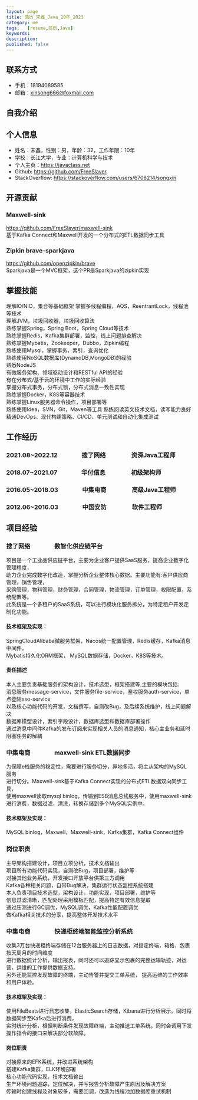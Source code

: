 ```yaml
---
layout: page
title: 简历_宋鑫_Java_10年_2023
category: me
tags:   [resume,简历,Java]
keywords:
description: 
published: false
---
```


## 联系方式
- 手机：18194089585  
- 邮箱：xinsong666@foxmail.com  
## 自我介绍

## 个人信息
- 姓名：宋鑫，性别：男，年龄：32，工作年限：10年  
- 学校：长江大学，专业：计算机科学与技术  
- 个人主页：https://javaclass.net  
- Github: https://github.com/FreeSlaver  
- StackOverflow: https://stackoverflow.com/users/6708214/songxin

## 开源贡献
### Maxwell-sink
https://github.com/FreeSlaver/maxwell-sink  
基于Kafka Connect和Maxwell开发的一个分布式的ETL数据同步工具
### Zipkin brave-sparkjava
https://github.com/openzipkin/brave  
Sparkjava是一个MVC框架，这个PR是Sparkjava的zipkin实现

## 掌握技能

理解IO/NIO，集合等基础框架 
掌握多线程编程，AQS，ReentrantLock，线程池等技术  
理解JVM，垃圾回收器，垃圾回收算法  
熟练掌握Spring，Spring Boot，Spring Cloud等技术  
熟练掌握Redis，Kafka集群部署，监控，线上问题排查解决  
熟练掌握Mybatis，Zookeeper，Dubbo，Zipkin编程  
熟练使用Mysql，掌握事务，索引，查询优化  
熟练使用NoSQL数据库(DynamoDB,MongoDB)的经验  
熟悉NodeJS  
有微服务架构、领域驱动设计和RESTful API的经验  
有在分布式/基于云的环境中工作的实际经验  
掌握分布式事务，分布式锁，分布式消息一致性实现  
熟练掌握Docker，K8S等容器技术  
熟练掌握Linux服务器命令操作，项目部署等  
熟练使用Idea，SVN，Git，Maven等工具 
熟练阅读英文技术文档，读写能力良好  
精通DevOps、现代构建策略、CI/CD、单元测试和自动化集成测试

## 工作经历
### 2021.08~2022.12　　　　搜了网络    　　　　资深Java工程师    
### 2018.07~2021.07　　　　华付信息    　　　　初级架构师   
### 2016.05~2018.03　　　　中集电商    　　　　高级Java工程师   
### 2012.06~2016.03　　　　中国安防    　　　　软件工程师      

## 项目经验
### 搜了网络　　　　数智化供应链平台
项目是一个工业品供应链平台，主要为企业客户提供SaaS服务，提高企业数字化管理程度，  
助力企业完成数字化改造，掌握分析企业整体核心数据。主要功能有:客户供应商管理，销售管理，  
采购管理，物料管理，财务管理，合同管理，物流管理，订单管理，权限配置，系统配置等。     
此系统是一个多租户的SaaS系统，可以进行模块化服务拆分，为特定租户开发定制化功能。  

#### 技术框架及实现：
SpringCloudAlibaba微服务框架，Nacos统一配置管理，Redis缓存，Kafka消息中间件，  
Mybatis持久化ORM框架， MySQL数据存储，Docker，K8S等技术。    
#### 责任描述
本人主要负责基础服务的架构设计，技术选型，框架搭建等,主要的模块包括:  
消息服务message-service，文件服务file-service，鉴权服务auth-service，单点登陆sso-service  
以及核心功能代码的开发，文档撰写，自测改Bug，及后续系统维护，线上问题解决  
数据库模型设计，索引字段设计，数据库选型和数据库部署操作  
通过消息中间件Kafka的发布订阅来实现相关人员的消息通知，核心主业务和延时阻塞任务的解耦  


### 中集电商　　　　maxwell-sink ETL数据同步	
为保障e栈服务的稳定性，需要进行服务切分，异地多活，将主从架构的MySQL服务  
进行切分。Maxwell-sink基于Kafka Connect实现的分布式ETL数据双向同步工具，  
使用maxwell读取mysql binlog，传输到ESB消息总线服务中，使用maxwell-sink进行消费，数据过滤，清洗，转换存储到多个MySQL实例中。

#### 技术框架及实现：
MySQL binlog，Maxwell，Maxwell-sink，Kafka集群，Kafka Connect组件
### 岗位职责
主导架构搭建设计，项目立项分析，技术文档输出   
项目所有功能代码实现，自测改Bug，项目部署，维护等  
对接其他业务系统，开发接口开放平台供第三方调用  
Kafka各种相关问题，自带Bug解决，集群运行状态监控系统搭建  
本人负责项目技术选型，架构设计，功能实现，项目部署，维护等  
信息过滤清晰，匹配处理采用模板匹配，提高特定有效信息提取  
通过压测进行GC调优，MySQL调优，Kafka性能配置调优  
做Kafka相关技术的分享，提高整体开发技术水平  

### 中集电商　　　　快递柜终端智能监控分析系统			
收集3万台快递柜终端存储在12台服务器上的日志数据，对指定终端，箱格，包裹按天周月的时间维度   
进行数据统计分析，输出报表，同时还可以追踪显示包裹的完整运输轨迹，对运营，运维的工作提供数据支持。  
另外还能监控发现故障的终端，主动告警并提交工单系统， 提高运维的工作效率和用户体验。  
#### 技术框架及实现：
使用FileBeats进行日志收集，ElasticSearch存储，Kibana进行分析展示。同时将数据同步至Kafka后进行消费，  
实时统计分析，根据判断条件发现故障终端，主动推送工单系统。同时会调用下发操作指令的接口来解决部分软故障。  
#### 岗位职责
对接原来的EFK系统，并改进系统架构    
搭建Kafka集群，ELK环境部署    
核心功能代码实现，技术文档输出    
生产环境问题追踪，定位解决，并写报告分析故障产生原因及解决方案    
传输时创建线程及对象较多，需要回调，改造为线程池加数据库重试机制    




